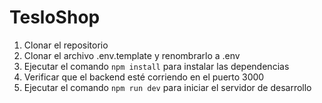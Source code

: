 # TesloShop

1. Clonar el repositorio
2. Clonar el archivo .env.template y renombrarlo a .env
3. Ejecutar el comando `npm install` para instalar las dependencias
4. Verificar que el backend esté corriendo en el puerto 3000
5. Ejecutar el comando `npm run dev` para iniciar el servidor de desarrollo
